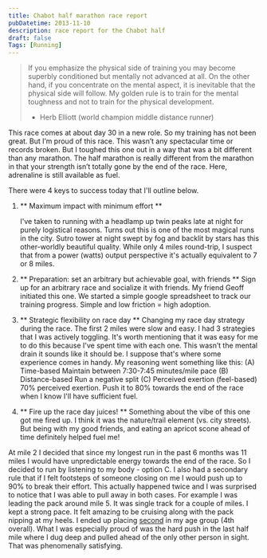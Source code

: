 ```yaml
---
title: Chabot half marathon race report
pubDatetime: 2013-11-10
description: race report for the Chabot half
draft: false
Tags: [Running]
---
```

> If you emphasize the physical side of training you may become superbly conditioned but mentally not advanced at all. On the other hand, if you concentrate on the mental aspect, it is inevitable that the physical side will follow. My golden rule is to train for the mental toughness and not to train for the physical development. 
> - Herb Elliott (world champion middle distance runner)

This race comes at about day 30 in a new role. So my training has not been great. But I’m proud of this race. This wasn’t any spectacular time or records broken. But I toughed this one out in a way that was a bit different than any marathon. The half marathon is really different from the marathon in that your strength isn’t totally gone by the end of the race. Here, adrenaline is still available as fuel.

There were 4 keys to success today that I'll outline below. 
1. ** Maximum impact with minimum effort **

	I've taken to running with a headlamp up twin peaks late at night for purely logistical reasons. Turns out this is one of the most magical runs in the city. Sutro tower at night swept by fog and backlit by stars has this other-worldly beautiful quality. While only 4 miles round-trip, I suspect that from a power (watts) output perspective it's actually equivalent to 7 or 8 miles.
2. ** Preparation: set an arbitrary but achievable goal, with friends **
	Sign up for an arbitrary race and socialize it with friends. My friend Geoff initiated this one. We started a simple google spreadsheet to track our training progress. Simple and low friction = high adoption.
3. ** Strategic flexibility on race day **
	Changing my race day strategy during the race.
	The first 2 miles were slow and easy. I had 3 strategies that I was actively toggling. It's worth mentioning that it was easy for me to do this because I've spent time with each one. This wasn’t the mental drain it sounds like it should be. I suppose that's where some experience comes in handy. My reasoning went something like this:
	(A) Time-based
	Maintain between 7:30-7:45 minutes/mile pace
	(B) Distance-based
	Run a negative split
	(C) Perceived exertion (feel-based)
	70% perceived exertion. Push it to 80% towards the end of the race when I know I'll have sufficient fuel. 
4. ** Fire up the race day juices! **
	Something about the vibe of this one got me fired up. I think it was the nature/trail element (vs. city streets). But being with my good friends, and eating an apricot scone ahead of time definitely helped fuel me!

At mile 2 I decided that since my longest run in the past 6 months was 11 miles I would have unpredictable energy towards the end of the race. So I decided to run by listening to my body - option C. I also had a secondary rule that if I felt footsteps of someone closing on me I would push up to 90% to break their effort. This actually happened twice and I was surprised to notice that I was able to pull away in both cases. For example I was leading the pack around mile 5. It was single track for a couple of miles. I kept a strong pace. It felt amazing to be cruising along with the pack nipping at my heels. 
I ended up placing [second][1] in my age group (4th overall). What I was especially proud of was the hard push in the last half mile where I dug deep and pulled ahead of the only other person in sight. That was phenomenally satisfying. 

[1]:	https://ultrasignup.com/results_event.aspx?did=24266#id686174